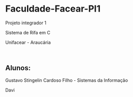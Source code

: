 # Faculdade-Facear-PI1
<p>Projeto integrador 1</p>
<p>Sistema de Rifa em C</p>
<p>Unifacear - Araucária</p>

</br>
<h2>Alunos:</h2>
<p>Gustavo Stingelin Cardoso Filho - Sistemas da Informação</p>
<p>Davi</p>


